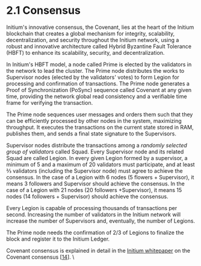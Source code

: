 # 2.1 Consensus

Initium's innovative consensus, the Covenant, lies at the heart of the Initium blockchain that creates a global mechanism for integrity, scalability, decentralization, and security throughout the Initium network, using a robust and innovative architecture called Hybrid Byzantine Fault Tolerance (HBFT) to enhance its scalability, security, and decentralization.&#x20;

In Initium's HBFT model, a node called Prime is elected by the validators in the network to lead the cluster. The Prime node distributes the works to Supervisor nodes (elected by the validators' votes) to form Legion for processing and confirmation of transactions. The Prime node generates a Proof of Synchronization (PoSync) sequence called Covenant at any given time, providing the network global read consistency and a verifiable time frame for verifying the transaction.

The Prime node sequences user messages and orders them such that they can be efficiently processed by other nodes in the system, maximizing throughput. It executes the transactions on the current state stored in RAM, publishes them, and sends a final state signature to the Supervisors.

Supervisor nodes distribute the transactions among a _randomly selected group of validators_ called Squad. Every Supervisor node and its related Squad are called Legion. In every given Legion formed by a supervisor, a minimum of 5 and a maximum of 20 validators must participate, and at least ⅔ validators (including the Supervisor node) must agree to achieve the consensus. In the case of a Legion with 6 nodes (5 flowers + Supervisor), it means 3 followers and Supervisor should achieve the consensus. In the case of a Legion with 21 nodes (20 followers +Supervisor), it means 15 nodes (14 followers + Supervisor) should achieve the consensus.&#x20;

Every Legion is capable of processing thousands of transactions per second. Increasing the number of validators in the Initium network will increase the number of Supervisors and, eventually, the number of Legions.

The Prime node needs the confirmation of 2/3 of Legions to finalize the block and register it to the Initium Ledger.

Covenant consensus is explained in detail in the [Initium whitepaper](https://initium.foundation/whitepapers) on the Covenant consensus \[[14](../appendixes/references.md)]. \
